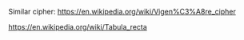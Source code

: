

Similar cipher: https://en.wikipedia.org/wiki/Vigen%C3%A8re_cipher

https://en.wikipedia.org/wiki/Tabula_recta



